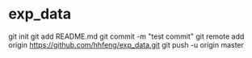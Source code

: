 # exp_data

git init
git add README.md
git commit -m "test commit"
git remote add origin https://github.com/hhfeng/exp_data.git
git push -u origin master
